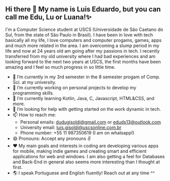 ## Hi there 👋 My name is Luis Eduardo, but you can call me Edu, Lu or Luana!✨

I'm a Computer Science student at USCS (Universidade de São Caetano do Sul, from the state of São Paulo in Brasil). I have been in love with tech basically all my life, I love computers and computer progams, games, apps and much more related in the area. I am overcoming a slump period in my life and now at 24 years old am going after my passions in tech. I recently transferred from my old university where I had bad experiences and am looking forward to the next two years at USCS, the first months have been amazing and I feel so much progress in so little time.

- 🔭 I’m currently in my 3rd semester in the 8 semester progam of Comp. Sci. at my university.
- 🔭 I’m currently working on personal projects to develop my programming skills.
- 🌱 I’m currently learning Kotlin, Java, C, Javascript, HTML&CSS, and more.
- 🤔 I’m looking for help with getting started on the work dynamic in tech.
- 📫 How to reach me:
  -  Personal emails: dudugisoldi@gmail.com or eduds13@outlook.com
  -  University email: luis.gisoldi@uscsonline.com.br
  -  Phone number: +55 11 987350619 (I am on whatsapp!)
- 😄 Pronouns: Accept any pronouns ✌️
- ❤️ My main goals and interests in coding are developing various apps for mobile, making indie games and creating smart and efficient applications for web and windows. I am also getting a feel for Databases and Back-End in general also seems more interesting than I thought at first.
- 🌎 I speak Portuguese and English fluently! Reach out at any time ^^


